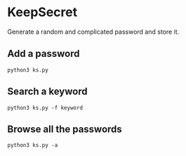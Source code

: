# KeepSecret

Generate a random and complicated password and store it.

## Add a password
`python3 ks.py`

## Search a keyword
`python3 ks.py -f keyword`

## Browse all the passwords
`python3 ks.py -a`
